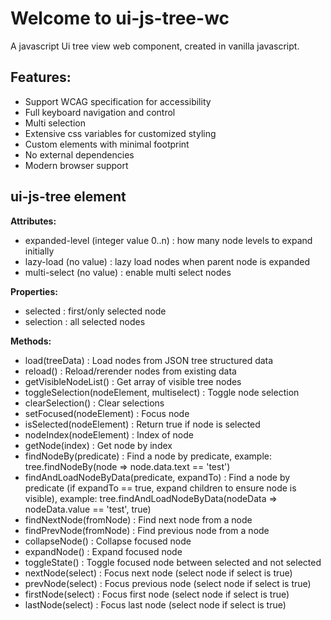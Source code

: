 # Welcome to ui-js-tree-wc

A javascript Ui tree view web component, created in vanilla javascript.

## Features:
- Support WCAG specification for accessibility
- Full keyboard navigation and control
- Multi selection
- Extensive css variables for customized styling
- Custom elements with minimal footprint
- No external dependencies
- Modern browser support

## ui-js-tree element
**Attributes:**
- expanded-level (integer value 0..n) : how many node levels to expand initially
- lazy-load (no value) : lazy load nodes when parent node is expanded
- multi-select (no value) : enable multi select nodes

**Properties:**
- selected : first/only selected node
- selection : all selected nodes

**Methods:**
- load(treeData) : Load nodes from JSON tree structured data
- reload() : Reload/rerender nodes from existing data
- getVisibleNodeList() : Get array of visible tree nodes
- toggleSelection(nodeElement, multiselect) : Toggle node selection
- clearSelection() : Clear selections
- setFocused(nodeElement) : Focus node
- isSelected(nodeElement) : Return true if node is selected
- nodeIndex(nodeElement) : Index of node
- getNode(index) : Get node by index
- findNodeBy(predicate) : Find a node by predicate, example: tree.findNodeBy(node => node.data.text == 'test')
- findAndLoadNodeByData(predicate, expandTo) : Find a node by predicate (if expandTo == true, expand children to ensure node is visible), example: tree.findAndLoadNodeByData(nodeData => nodeData.value == 'test', true)
- findNextNode(fromNode) : Find next node from a node
- findPrevNode(fromNode) : Find previous node from a node
- collapseNode() : Collapse focused node
- expandNode() : Expand focused node
- toggleState() : Toggle focused node between selected and not selected
- nextNode(select) : Focus next node (select node if select is true)
- prevNode(select) : Focus previous node (select node if select is true)
- firstNode(select) : Focus first node (select node if select is true)
- lastNode(select) : Focus last node (select node if select is true)
